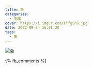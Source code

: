 ```yaml
---
title: 象
categories:
  - 玉雕
cover: https://i.imgur.com/tTfgSnG.jpg
date: 2022-09-24 16:01:20
tags:
  - 象
---
```


![象](https://i.imgur.com/tTfgSnG.jpg)

{% fb_comments %}
